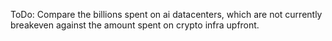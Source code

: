ToDo: Compare the billions spent on ai datacenters, which are not currently breakeven against the amount spent on crypto infra upfront.
